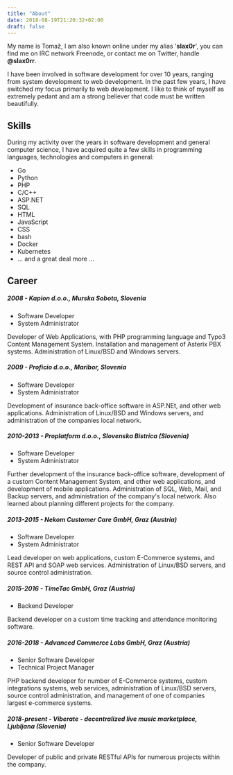 ```yaml
---
title: "About"
date: 2018-08-19T21:20:32+02:00
draft: false
---
```


My name is Tomaž, I am also known online under my alias '**slax0r**', you can
find me on IRC network Freenode, or contact me on Twitter, handle **@slax0rr**.

I have been involved in software development for over 10 years, ranging from
system development to web development. In the past few years, I have switched my
focus primarily to web development. I like to think of myself as extremely
pedant and am a strong believer that code must be written beautifully.

## Skills

During my activity over the years in software development and general computer
science, I have acquired quite a few skills in programming languages,
technologies and computers in general:

* Go
* Python
* PHP
* C/C++
* ASP.NET
* SQL
* HTML
* JavaScript
* CSS
* bash
* Docker
* Kubernetes
* ... and a great deal more ...

## Career

##### 2008 - Kapion d.o.o., Murska Sobota, Slovenia

* Software Developer
* System Administrator

Developer of Web Applications, with PHP programming language and Typo3 Content
Management System. Installation and management of Asterix PBX systems.
Administration of Linux/BSD and Windows servers.

##### 2009 - Proficio d.o.o., Maribor, Slovenia

* Software Developer
* System Administrator

Development of insurance back-office software in ASP.NEt, and other web
applications.  Administration of Linux/BSD and Windows servers, and
administration of the companies local network.

##### 2010-2013 - Proplatform d.o.o., Slovenska Bistrica (Slovenia)

* Software Developer
* System Administrator

Further development of the insurance back-office software, development of a
custom Content Management System, and other web applications, and development of
mobile applications. Administration of SQL, Web, Mail, and Backup servers, and
administration of the company's local network. Also learned about planning
different projects for the company.

##### 2013-2015 - Nekom Customer Care GmbH, Graz (Austria)

* Software Developer
* System Administrator

Lead developer on web applications, custom E-Commerce systems, and REST API and
SOAP web services. Administration of Linux/BSD servers, and source control
administration.

##### 2015-2016 - TimeTac GmbH, Graz (Austria)

* Backend Developer

Backend developer on a custom time tracking and attendance monitoring software.

##### 2016-2018 - Advanced Commerce Labs GmbH, Graz (Austria)

* Senior Software Developer
* Technical Project Manager

PHP backend developer for number of E-Commerce systems, custom integrations
systems, web services, administration of Linux/BSD servers, source control
administration, and management of one of companies largest e-commerce systems.

##### 2018-present - Viberate - decentralized live music marketplace, Ljubljana (Slovenia)

* Senior Software Developer

Developer of public and private RESTful APIs for numerous projects within the
company.
